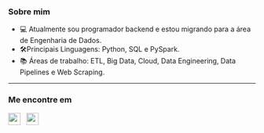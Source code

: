 
### Sobre mim
- 💻 Atualmente sou programador backend e estou migrando para a área de Engenharia de Dados.
- 🛠️Principais Linguagens: Python, SQL e PySpark.
- 📚 Áreas de trabalho: ETL, Big Data, Cloud, Data Engineering, Data Pipelines e Web Scraping.

----
### Me encontre em
<p align='left'>
   <a href="https://www.linkedin.com/in/gabrielpedrosati" target="_blank"><img height="25" src="https://img.shields.io/badge/LinkedIn-0077B5?style=for-the-badge&logo=linkedin&logoColor=white"></a>&nbsp;&nbsp;
<!-- <p align='left'> -->
<a href="mailto:gabrielpedrosati@gmail.com" target="_blank"><img height="25" src="https://img.shields.io/badge/Gmail-D14836?style=for-the-badge&logo=gmail&logoColor=white"></a>&nbsp;&nbsp;
